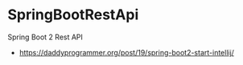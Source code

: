 # SpringBootRestApi
Spring Boot 2 Rest API
 - https://daddyprogrammer.org/post/19/spring-boot2-start-intellij/
